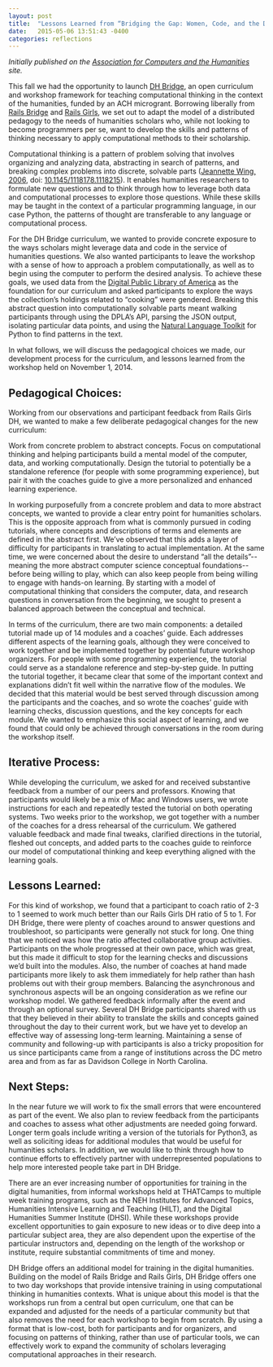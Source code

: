 ```yaml
---
layout: post
title:  "Lessons Learned from “Bridging the Gap: Women, Code, and the Digital Humanities”"
date:   2015-05-06 13:51:43 -0400
categories: reflections	
---
```


*Initially published on the [Association for Computers and the Humanities](http://ach.org/2015/05/06/bridging-the-gap/) site.*

This fall we had the opportunity to launch [DH Bridge](http://dhbridge.org/), an open curriculum and workshop framework for teaching computational thinking in the context of the humanities, funded by an ACH microgrant. Borrowing liberally from [Rails Bridge](http://www.railsbridge.org/) and [Rails Girls](http://railsgirls.com/), we set out to adapt the model of a distributed pedagogy to the needs of humanities scholars who, while not looking to become programmers per se, want to develop the skills and patterns of thinking necessary to apply computational methods to their scholarship. 

Computational thinking is a pattern of problem solving that involves organizing and analyzing data, abstracting in search of patterns, and breaking complex problems into discrete, solvable parts ([Jeannette Wing, 2006](https://www.cs.cmu.edu/~15110-s13/Wing06-ct.pdf), doi: [10.1145/1118178.1118215](http://dx.doi.org/10.1145/1118178.1118215)). It enables humanities researchers to formulate new questions and to think through how to leverage both data and computational processes to explore those questions. While these skills may be taught in the context of a particular programming language, in our case Python, the patterns of thought are transferable to any language or computational process.

For the DH Bridge curriculum, we wanted to provide concrete exposure to the ways scholars might leverage data and code in the service of humanities questions. We also wanted participants to leave the workshop with a sense of how to approach a problem computationally, as well as to begin using the computer to perform the desired analysis. To achieve these goals, we used data from the [Digital Public Library of America](http://dp.la/) as the foundation for our curriculum and asked participants to explore the ways the collection’s holdings related to “cooking” were gendered. Breaking this abstract question into computationally solvable parts meant walking participants through using the DPLA’s API, parsing the JSON output, isolating particular data points, and using the [Natural Language Toolkit](http://www.nltk.org/) for Python to find patterns in the text.

In what follows, we will discuss the pedagogical choices we made, our development process for the curriculum, and lessons learned from the workshop held on November 1, 2014. 

## Pedagogical Choices:

Working from our observations and participant feedback from Rails Girls DH, we wanted to make a few deliberate pedagogical changes for the new curriculum:

Work from concrete problem to abstract concepts. 
Focus on computational thinking and helping participants build a mental model of the computer, data, and working computationally.
Design the tutorial to potentially be a standalone reference (for people with some programming experience), but pair it with the coaches guide to give a more personalized and enhanced learning experience.

In working purposefully from a concrete problem and data to more abstract concepts, we wanted to provide a clear entry point for humanities scholars. This is the opposite approach from what is commonly pursued in coding tutorials, where concepts and descriptions of terms and elements are defined in the abstract first. We’ve observed that this adds a layer of difficulty for participants in translating to actual implementation. At the same time, we were concerned about the desire to understand “all the details”--meaning the more abstract computer science conceptual foundations--before being willing to play, which can also keep people from being willing to engage with hands-on learning. By starting with a model of computational thinking that considers the computer, data, and research questions in conversation from the beginning, we sought to present a balanced approach between the conceptual and technical.

In terms of the curriculum, there are two main components: a detailed tutorial made up of 14 modules and a coaches’ guide. Each addresses different aspects of the learning goals, although they were conceived to work together and be implemented together by potential future workshop organizers. For people with some programming experience, the tutorial could serve as a standalone reference and step-by-step guide. In putting the tutorial together, it became clear that some of the important context and explanations didn’t fit well within the narrative flow of the modules. We decided that this material would be best served through discussion among the participants and the coaches, and so wrote the coaches’ guide with learning checks, discussion questions, and the key concepts for each module. We wanted to emphasize this social aspect of learning, and we found that could only be achieved through conversations in the room during the workshop itself. 

## Iterative Process: 

While developing the curriculum, we asked for and received substantive feedback from a number of our peers and professors. Knowing that participants would likely be a mix of Mac and Windows users, we wrote instructions for each and repeatedly tested the tutorial on both operating systems. Two weeks prior to the workshop, we got together with a number of the coaches for a dress rehearsal of the curriculum. We gathered valuable feedback and made final tweaks, clarified directions in the tutorial, fleshed out concepts, and added parts to the coaches guide to reinforce our model of computational thinking and keep everything aligned with the learning goals. 

## Lessons Learned: 

For this kind of workshop, we found that a participant to coach ratio of 2-3 to 1 seemed to work much better than our Rails Girls DH ratio of 5 to 1. For DH Bridge, there were plenty of coaches around to answer questions and troubleshoot, so participants were generally not stuck for long. One thing that we noticed was how the ratio affected collaborative group activities. Participants on the whole progressed at their own pace, which was great, but this made it difficult to stop for the learning checks and discussions we’d built into the modules. Also, the number of coaches at hand made participants more likely to ask them immediately for help rather than hash problems out with their group members. Balancing the asynchronous and synchronous aspects will be an ongoing consideration as we refine our workshop model. We gathered feedback informally after the event and through an optional survey. Several DH Bridge participants shared with us that they believed in their ability to translate the skills and concepts gained throughout the day to their current work, but we have yet to develop an effective way of assessing long-term learning. Maintaining a sense of community and following-up with participants is also a tricky proposition for us since participants came from a range of institutions across the DC metro area and from as far as Davidson College in North Carolina. 

## Next Steps:

In the near future we will work to fix the small errors that were encountered as part of the event. We also plan to review feedback from the participants and coaches to assess what other adjustments are needed going forward. Longer term goals include writing a version of the tutorials for Python3, as well as soliciting ideas for additional modules that would be useful for humanities scholars. In addition, we would like to think through how to continue efforts to effectively partner with underrepresented populations to help more interested people take part in DH Bridge.

There are an ever increasing number of opportunities for training in the digital humanities, from informal workshops held at THATCamps to multiple week training programs, such as the NEH Institutes for Advanced Topics, Humanities Intensive Learning and Teaching (HILT), and the Digital Humanities Summer Institute (DHSI). While these workshops provide excellent opportunities to gain exposure to new ideas or to dive deep into a particular subject area, they are also dependent upon the expertise of the particular instructors and, depending on the length of the workshop or institute, require substantial commitments of time and money. 

DH Bridge offers an additional model for training in the digital humanities. Building on the model of Rails Bridge and Rails Girls, DH Bridge offers one to two day workshops that provide intensive training in using computational thinking in humanities contexts. What is unique about this model is that the workshops run from a central but open curriculum, one that can be expanded and adjusted for the needs of a particular community but that also removes the need for each workshop to begin from scratch. By using a format that is low-cost, both for participants and for organizers, and focusing on patterns of thinking, rather than use of particular tools, we can effectively work to expand the community of scholars leveraging computational approaches in their research. 
